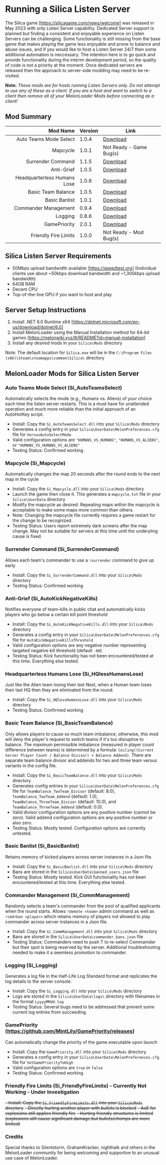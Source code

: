 # Running a Silica Listen Server
The Silica game [https://silicagame.com/news/welcome] was released in May 2023 with only Listen Server capability. Dedicated Server support is planned but finding a consistent and enjoyable experience on Listen Servers can be challenging. Some functionality is still missing from the base game that makes playing the game less enjoyable and prone to balance and abuse issues, and if you would like to host a Listen Server 24/7 then some additional automation is neccessary. The intention here is to go quick and provide functionality during the interim development period, so the quality of code is not a priority at the moment. Once dedicated servers are released then the approach to server-side modding may need to be re-visited.

**Note:** *These mods are for hosts running Listen Servers only. Do not attempt to use any of these as a client. If you are a host and want to switch to a client then remove all of your MelonLoader Mods before connecting as a client!*

## Mod Summary
| Mod Name | Version   | Link |
|---------:|-----------|------|
| Auto Teams Mode Select | 1.0.4 | [Download](https://raw.githubusercontent.com/data-bomb/Silica_ListenServer/main/Si_AutoTeamsSelect/bin/Si_AutoTeamsSelect.dll) |
| Mapcycle | 1.0.1 | Not Ready - Game Bug(s) |
| Surrender Command | 1.1.5 | [Download](https://raw.githubusercontent.com/data-bomb/Silica_ListenServer/main/Si_SurrenderCommand/bin/Si_SurrenderCommand.dll) |
| Anti-Grief | 1.0.5 | [Download](https://raw.githubusercontent.com/data-bomb/Silica_ListenServer/main/Si_AutoKickNegativeKills/bin/Si_AutoKickNegativeKills.dll) |
| Headquarterless Humans Lose | 1.0.6 | [Download](https://raw.githubusercontent.com/data-bomb/Silica_ListenServer/main/Si_HQlessHumansLose/bin/Si_HQlessHumansLose.dll) |
| Basic Team Balance | 1.0.5 | [Download](https://raw.githubusercontent.com/data-bomb/Silica_ListenServer/main/Si_BasicTeamBalance/bin/Si_BasicTeamBalance.dll) |
| Basic Banlist | 1.0.1 | [Download](https://raw.githubusercontent.com/data-bomb/Silica_ListenServer/main/Si_BasicBanlist/bin/Si_BasicBanlist.dll) |
| Commander Management | 0.9.4 | [Download](https://raw.githubusercontent.com/data-bomb/Silica_ListenServer/main/Si_CommManagement/bin/Si_CommManagement.dll) |
| Logging | 0.8.6 | [Download](https://raw.githubusercontent.com/data-bomb/Silica_ListenServer/main/Si_Logging/bin/Si_Logging.dll) |
| GamePriority | 2.0.1 | [Download](https://github.com/MintLily/GamePriority/releases/download/2.0.1/GamePriority.dll) |
| Friendly Fire Limits | 1.0.0 | Not Ready - Mod Bug(s) |


## Silica Listen Server Requirements
- 50Mbps upload bandwidth available [https://speedtest.org] (Individual clients use about ~50kbps download bandwidth and ~1,300kbps upload bandwidth)
- 64GB RAM
- Decent CPU
- Top-of-the-line GPU if you want to host and play

## Server Setup Instructions
1. Install .NET 6.0 Runtime x64 [https://dotnet.microsoft.com/en-us/download/dotnet/6.0]
2. Install MelonLoader using the Manual Installation method for 64-bit games [https://melonwiki.xyz/#/README?id=manual-installation]
3. Install any desired mods in your `Silica\Mods` directory

Note: The default location for `Silica.exe` will be in the `C:\Program Files (x86)\Steam\steamapps\common\Silica\` directory

## MelonLoader Mods for Silica Listen Server
### Auto Teams Mode Select (Si_AutoTeamsSelect)
Automatically selects the mode (e.g., Humans vs. Aliens) of your choice each time the listen server restarts. This is a must have for unattended operation and much more reliable than the initial approach of an AutoHotKey script.
- Install: Copy the `Si_AutoTeamsSelect.dll` into your `Silica\Mods` directory
- Generates a config entry in your `Silica\UserData\MelonPreferences.cfg` file for `VersusAutoSelectMode`
- Valid configuration options are `"HUMANS_VS_HUMANS"`, `"HUMANS_VS_ALIENS"`, or `"HUMANS_VS_HUMANS_VS_ALIENS"`
- Testing Status: Confirmed working

### Mapcycle (Si_Mapcycle)
Automatically changes the map 20 seconds after the round ends to the next map in the cycle
- Install: Copy the `Si_Mapcycle.dll` into your `Silica\Mods` directory
- Launch the game then close it. This generates a `mapcycle.txt` file in your `Silica\UserData` directory
- Modify the mapcycle as desired. Repeating maps within the mapcycle is acceptable to make some maps more common than others.
- Note: Changing the mapcycle file currently requires a game restart for the change to be recognized.
- Testing Status: Users report extremely dark screens after the map change. May not be suitable for servers at this time until the underyling cause is fixed.

### Surrender Command (Si_SurrenderCommand)
Allows each team's commander to use a `!surrender` command to give up early
- Install: Copy the `Si_SurrenderCommand.dll` into your `Silica\Mods` directory
- Testing Status: Confirmed working

### Anti-Grief (Si_AutoKickNegativeKills)
Notifies everyone of team-kills in public chat and automatically kicks players who go below a certain kill point threshold
- Install: Copy the `Si_AutoKickNegativeKills.dll` into your `Silica\Mods` directory
- Generates a config entry in your `Silica\UserData\MelonPreferences.cfg` file for `AutoKickNegativeKillsThreshold`
- Valid configuration options are any negative number representing targeted negative kill threshold (default `-80`)
- Testing Status: Kick functionality has not been encountered/tested at this time. Everything else tested.

### Headquarterless Humans Lose (Si_HQlessHumansLose)
Just like the Alien team losing their last Nest, when a Human team loses their last HQ then they are eliminated from the round.
- Install: Copy the `Si_HQlessHumansLose.dll` into your `Silica\Mods` directory
- Testing Status: Confirmed working

### Basic Team Balance (Si_BasicTeamBalance)
Only allows players to cause so much team imbalance; otherwise, this mod will deny the player's request to switch teams if it's too disruptive to balance. The maximum permissible imbalance (measured in player count difference between teams) is determined by a formula: `Ceiling((Current Server Player Count / Balance Divisor) + Balance Addend)`. There are separate team balance divisor and addends for two and three team versus variants in the config file.
- Install: Copy the `Si_BasicTeamBalance.dll` into your `Silica\Mods` directory
- Generates config entries in your `Silica\UserData\MelonPreferences.cfg` file for `TeamBalance_TwoTeam_Divisor` (default: 8.0), `TeamBalance_TwoTeam_Addend` (default: 1.0), `TeamBalance_ThreeTeam_Divisor` (default: 10.0), and `TeamBalance_ThreeTeam_Addend` (default: 0.0). 
- Valid divisor configuration options are any positive number (cannot be zero). Valid addend configuration options are any positive number or also zero.
- Testing Status: Mostly tested. Configuration options are currently untested.

### Basic Banlist (Si_BasicBanlist)
Retains memory of kicked players across server instances in a Json file.
- Install: Copy the `Si_BasicBanlist.dll` into your `Silica\Mods` directory
- Bans are stored in the `Silica\UserData\banned_users.json` file
- Testing Status: Mostly tested. Kick GUI functionality has not been encountered/tested at this time. Everything else tested.

### Commander Management (Si_CommManagement)
Randomly selects a team's commander from the pool of qualified applicants when the round starts. Allows `!demote <team>` admin command as well as `!cmdrban <player>` which retains memory of players not allowed to play commander across server instances in a Json file.
- Install: Copy the `Si_CommManagement.dll` into your `Silica\Mods` directory
- Bans are stored in the `Silica\UserData\commander_bans.json` file
- Testing Status: Commanders need to push T to re-select Commamder but their spot is being reserved by the server. Additional troubleshooting needed to make it a seemless promotion to commander.

### Logging (Si_Logging)
Generates a log file in the Half-Life Log Standard format and replicates the log details to the server console.
- Install: Copy the `Si_Logging.dll` into your `Silica\Mods` directory
- Logs are stored in the `Silica\UserData\logs\` directory with filenames in the format `LyyyyMMdd.log`
- Testing Status: Several bugs need to be addressed that prevent some current log entries from succeeding.

### GamePriority (https://github.com/MintLily/GamePriority/releases)
Can automatically change the priority of the game executable upon launch
- Install: Copy the `GamePriority.dll` into your `Silica\Mods` directory
- Generates a config entry in your `Silica\UserData\MelonPreferences.cfg` file for `SetGamePriorityToHigh`
- Valid configuration options are `true` or `false`
- Testing Status: Confirmed working

### Friendly Fire Limits (Si_FriendlyFireLimits) - Currently Not Working - Under Investigation
~~- Install: Copy the `Si_FriendlyFireLimits.dll` into your `Silica\Mods` directory~~
~~- Directly hurting another player with bullets is blocked~~
~~- AoE for explosions still applies friendly fire~~
~~- Hurting friendly structures is limited (explosions still cause significant damage but bullets/chomps are more limited)~~

### Credits
Special thanks to Silentstorm, GrahamKracker, nighthalk and others in the MelonLoader community for being welcoming and supportive to an unusual use case of MelonLoader.
